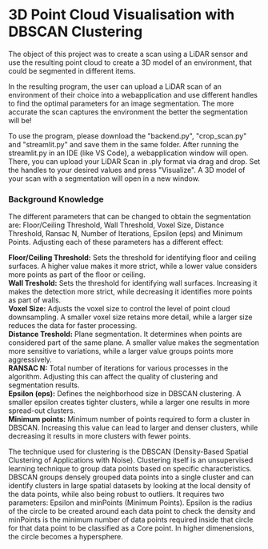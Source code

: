# 3D Point Cloud Visualisation with DBSCAN Clustering

The object of this project was to create a scan using a LiDAR sensor and use the resulting point cloud to create a 3D model of an environment, that could be segmented in different items.

In the resulting program, the user can upload a LiDAR scan of an environment of their choice into a webapplication and use different handles to find the optimal parameters for an image segmentation. The more accurate the scan captures the environment the better the segmentation will be!

To use the program, please download the "backend.py", "crop_scan.py" and "streamlit.py" and save them in the same folder. After running the streamlit.py in an IDE (like VS Code), a webapplication window will open. There, you can upload your LiDAR Scan in .ply format via drag and drop. Set the handles to your desired values and press "Visualize". A 3D model of your scan with a segmentation will open in a new window.  


### Background Knowledge
The different parameters that can be changed to obtain the segmentation are: Floor/Ceiling Threshold, Wall Threshold, Voxel Size, Distance Threshold, Ransac N, Number of Iterations, Epsilon (eps) and Minimum Points. Adjusting each of these parameters has a different effect:    

**Floor/Ceiling Threshold:** Sets the threshold for identifying floor and ceiling surfaces. A higher value makes it more strict, while a lower value considers more points as part of the floor or ceiling.  
**Wall Treshold:** Sets the threshold for identifying wall surfaces. Increasing it makes the detection more strict, while decreasing it identifies more points as part of walls.  
**Voxel Size:** Adjusts the voxel size to control the level of point cloud downsampling. A smaller voxel size retains more detail, while a larger size reduces the data for faster processing.  
**Distance Treshold:** Plane segmentation. It determines when points are considered part of the same plane. A smaller value makes the segmentation more sensitive to variations, while a larger value groups points more aggressively.  
**RANSAC N:** Total number of iterations for various processes in the algorithm. Adjusting this can affect the quality of clustering and segmentation results.  
**Epsilon (eps):** Defines the neighborhood size in DBSCAN clustering. A smaller epsilon creates tighter clusters, while a larger one results in more spread-out clusters.  
**Minimum points:** Minimum number of points required to form a cluster in DBSCAN. Increasing this value can lead to larger and denser clusters, while decreasing it results in more clusters with fewer points.

The technique used for clustering is the DBSCAN (Density-Based Spatial Clustering of Applications with Noise). Clustering itself is an unsupervised learning technique to group data points based on specific characteristics. DBSCAN groups densely grouped data points into a single cluster and can identify clusters in large spatial datasets by looking at the local density of the data points, while also being robust to outliers. It requires two parameters: Epsilon and minPoints (Minimum Points). Epsilon is the radius of the circle to be created around each data point to check the density and minPoints is the minimum number of data points required inside that circle for that data point to be classified as a Core point. In higher dimenensions, the circle becomes a hypersphere.
